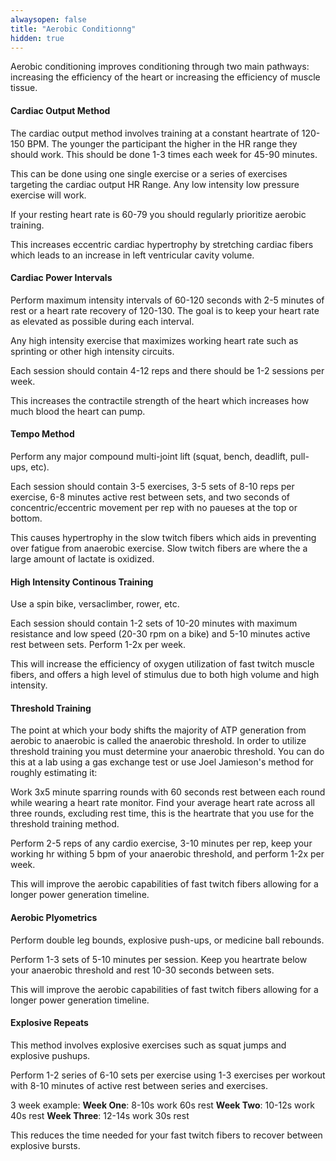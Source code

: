 ```yaml
---
alwaysopen: false
title: "Aerobic Conditionng"
hidden: true
---
```

Aerobic conditioning improves conditioning through two main pathways: increasing the efficiency of the heart or increasing the efficiency of muscle tissue. 


#### Cardiac Output Method

The cardiac output method involves training at a constant heartrate of 120-150 BPM. The younger the participant the higher in the HR range they should work. This should be done 1-3 times each week for 45-90 minutes.

This can be done using one single exercise or a series of exercises targeting the cardiac output HR Range. Any low intensity low pressure exercise will work.

If your resting heart rate is 60-79 you should regularly prioritize aerobic training.

This increases eccentric cardiac hypertrophy by stretching cardiac fibers which leads to an increase in left ventricular cavity volume.

#### Cardiac Power Intervals
Perform maximum intensity intervals of 60-120 seconds with 2-5 minutes of rest or a heart rate recovery of 120-130. The goal is to keep your heart rate as elevated as possible during each interval.

Any high intensity exercise that maximizes working heart rate such as sprinting or other high intensity circuits.

Each session should contain 4-12 reps and there should be 1-2 sessions per week.

This increases the contractile strength of the heart which increases how much blood the heart can pump.

#### Tempo Method
Perform any major compound multi-joint lift (squat, bench, deadlift, pull-ups, etc).

Each session should contain 3-5 exercises, 3-5 sets of 8-10 reps per exercise, 6-8 minutes active rest between sets, and two seconds of concentric/eccentric movement per rep with no paueses at the top or bottom.

This causes hypertrophy in the slow twitch fibers which aids in preventing over fatigue from anaerobic exercise. Slow twitch fibers are where the a large amount of lactate is oxidized.

#### High Intensity Continous Training
Use a spin bike, versaclimber, rower, etc.

Each session should contain 1-2 sets of 10-20 minutes with maximum resistance and low speed (20-30 rpm on a bike) and 5-10 minutes active rest between sets. Perform 1-2x per week.

This will increase the efficiency of oxygen utilization of fast twitch muscle fibers, and offers a high level of stimulus due to both high volume and high intensity.

#### Threshold Training
The point at which your body shifts the majority of ATP generation from aerobic to anaerobic is called the anaerobic threshold. In order to utilize threshold training you must determine your anaerobic threshold. You can do this at a lab using a gas exchange test or use Joel Jamieson's method for roughly estimating it:

Work 3x5 minute sparring rounds with 60 seconds rest between each round while wearing a heart rate monitor. Find your average heart rate across all three rounds, excluding rest time, this is the heartrate that you use for the threshold training method. 

Perform 2-5 reps of any cardio exercise, 3-10 minutes per rep, keep your working hr withing 5 bpm of your anaerobic threshold, and perform 1-2x per week.

This will improve the aerobic capabilities of fast twitch fibers allowing for a longer power generation timeline.

#### Aerobic Plyometrics
Perform double leg bounds, explosive push-ups, or medicine ball rebounds. 

Perform 1-3 sets of 5-10 minutes per session. Keep you heartrate below your anaerobic threshold and rest 10-30 seconds between sets.

This will improve the aerobic capabilities of fast twitch fibers allowing for a longer power generation timeline.

#### Explosive Repeats
This method involves explosive exercises such as squat jumps and explosive pushups.

Perform 1-2 series of 6-10 sets per exercise using 1-3 exercises per workout with 8-10 minutes of active rest between series and exercises.

3 week example:
**Week One**: 8-10s work 60s rest
**Week Two**: 10-12s work 40s rest
**Week Three**: 12-14s work 30s rest

This reduces the time needed for your fast twitch fibers to recover between explosive bursts.